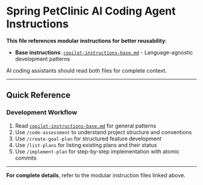 # Spring PetClinic AI Coding Agent Instructions

**This file references modular instructions for better reusability**:
- **Base instructions**: [`copilot-instructions-base.md`](copilot-instructions-base.md) - Language-agnostic development patterns

AI coding assistants should read both files for complete context.

---

## Quick Reference

### Development Workflow
1. Read [`copilot-instructions-base.md`](copilot-instructions-base.md) for general patterns
2. Use `/code-assessment` to understand project structure and conventions
3. Use `/create-goal-plan` for structured feature development
4. Use `/list-plans` for listing existing plans and their status
5. Use `/implement-plan` for step-by-step implementation with atomic commits

---

**For complete details**, refer to the modular instruction files linked above.
